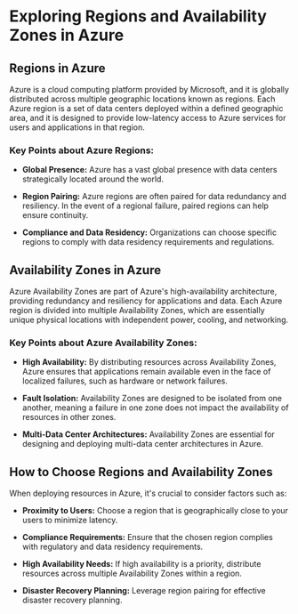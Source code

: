 # Exploring Regions and Availability Zones in Azure
  
## Regions in Azure  

Azure is a cloud computing platform provided by Microsoft, and it is globally distributed across multiple geographic locations known as regions. Each Azure region is a set of data centers deployed within a defined geographic area, and it is designed to provide low-latency access to Azure services for users and applications in that region.

### Key Points about Azure Regions:

- **Global Presence:** Azure has a vast global presence with data centers strategically located around the world.
  
- **Region Pairing:** Azure regions are often paired for data redundancy and resiliency. In the event of a regional failure, paired regions can help ensure continuity.

- **Compliance and Data Residency:** Organizations can choose specific regions to comply with data residency requirements and regulations.

## Availability Zones in Azure

Azure Availability Zones are part of Azure's high-availability architecture, providing redundancy and resiliency for applications and data. Each Azure region is divided into multiple Availability Zones, which are essentially unique physical locations with independent power, cooling, and networking.

### Key Points about Azure Availability Zones:

- **High Availability:** By distributing resources across Availability Zones, Azure ensures that applications remain available even in the face of localized failures, such as hardware or network failures.

- **Fault Isolation:** Availability Zones are designed to be isolated from one another, meaning a failure in one zone does not impact the availability of resources in other zones.

- **Multi-Data Center Architectures:** Availability Zones are essential for designing and deploying multi-data center architectures in Azure.

## How to Choose Regions and Availability Zones

When deploying resources in Azure, it's crucial to consider factors such as:

- **Proximity to Users:** Choose a region that is geographically close to your users to minimize latency.

- **Compliance Requirements:** Ensure that the chosen region complies with regulatory and data residency requirements.

- **High Availability Needs:** If high availability is a priority, distribute resources across multiple Availability Zones within a region.

- **Disaster Recovery Planning:** Leverage region pairing for effective disaster recovery planning.

